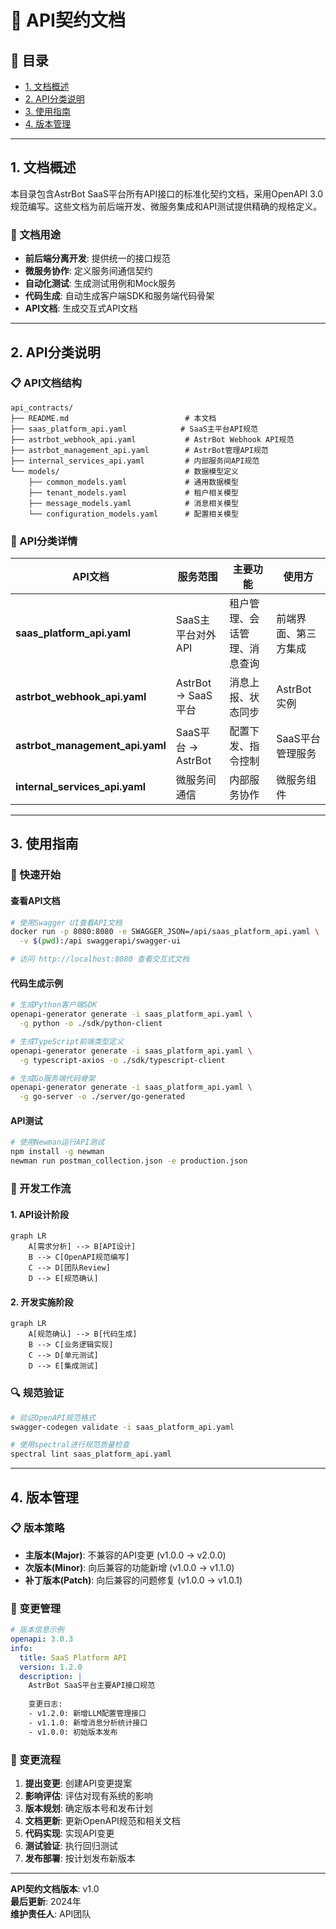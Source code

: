 # 📡 API契约文档

## 📑 目录
- [1. 文档概述](#1-文档概述)
- [2. API分类说明](#2-api分类说明)
- [3. 使用指南](#3-使用指南)
- [4. 版本管理](#4-版本管理)

---

## 1. 文档概述

本目录包含AstrBot SaaS平台所有API接口的标准化契约文档，采用OpenAPI 3.0规范编写。这些文档为前后端开发、微服务集成和API测试提供精确的规格定义。

### 🎯 文档用途
- **前后端分离开发**: 提供统一的接口规范
- **微服务协作**: 定义服务间通信契约
- **自动化测试**: 生成测试用例和Mock服务
- **代码生成**: 自动生成客户端SDK和服务端代码骨架
- **API文档**: 生成交互式API文档

---

## 2. API分类说明

### 📋 API文档结构
```
api_contracts/
├── README.md                          # 本文档
├── saas_platform_api.yaml            # SaaS主平台API规范
├── astrbot_webhook_api.yaml           # AstrBot Webhook API规范
├── astrbot_management_api.yaml        # AstrBot管理API规范
├── internal_services_api.yaml         # 内部服务间API规范
└── models/                            # 数据模型定义
    ├── common_models.yaml             # 通用数据模型
    ├── tenant_models.yaml             # 租户相关模型
    ├── message_models.yaml            # 消息相关模型
    └── configuration_models.yaml      # 配置相关模型
```

### 🔧 API分类详情

| API文档 | 服务范围 | 主要功能 | 使用方 |
|---------|----------|----------|--------|
| **saas_platform_api.yaml** | SaaS主平台对外API | 租户管理、会话管理、消息查询 | 前端界面、第三方集成 |
| **astrbot_webhook_api.yaml** | AstrBot → SaaS平台 | 消息上报、状态同步 | AstrBot实例 |
| **astrbot_management_api.yaml** | SaaS平台 → AstrBot | 配置下发、指令控制 | SaaS平台管理服务 |
| **internal_services_api.yaml** | 微服务间通信 | 内部服务协作 | 微服务组件 |

---

## 3. 使用指南

### 🚀 快速开始

#### 查看API文档
```bash
# 使用Swagger UI查看API文档
docker run -p 8080:8080 -e SWAGGER_JSON=/api/saas_platform_api.yaml \
  -v $(pwd):/api swaggerapi/swagger-ui

# 访问 http://localhost:8080 查看交互式文档
```

#### 代码生成示例
```bash
# 生成Python客户端SDK
openapi-generator generate -i saas_platform_api.yaml \
  -g python -o ./sdk/python-client

# 生成TypeScript前端类型定义
openapi-generator generate -i saas_platform_api.yaml \
  -g typescript-axios -o ./sdk/typescript-client

# 生成Go服务端代码骨架
openapi-generator generate -i saas_platform_api.yaml \
  -g go-server -o ./server/go-generated
```

#### API测试
```bash
# 使用Newman运行API测试
npm install -g newman
newman run postman_collection.json -e production.json
```

### 📝 开发工作流

#### 1. API设计阶段
```mermaid
graph LR
    A[需求分析] --> B[API设计]
    B --> C[OpenAPI规范编写]
    C --> D[团队Review]
    D --> E[规范确认]
```

#### 2. 开发实施阶段
```mermaid
graph LR
    A[规范确认] --> B[代码生成]
    B --> C[业务逻辑实现]
    C --> D[单元测试]
    D --> E[集成测试]
```

### 🔍 规范验证
```bash
# 验证OpenAPI规范格式
swagger-codegen validate -i saas_platform_api.yaml

# 使用spectral进行规范质量检查
spectral lint saas_platform_api.yaml
```

---

## 4. 版本管理

### 📋 版本策略
- **主版本(Major)**: 不兼容的API变更 (v1.0.0 → v2.0.0)
- **次版本(Minor)**: 向后兼容的功能新增 (v1.0.0 → v1.1.0)  
- **补丁版本(Patch)**: 向后兼容的问题修复 (v1.0.0 → v1.0.1)

### 🔄 变更管理
```yaml
# 版本信息示例
openapi: 3.0.3
info:
  title: SaaS Platform API
  version: 1.2.0
  description: |
    AstrBot SaaS平台主要API接口规范
    
    变更日志:
    - v1.2.0: 新增LLM配置管理接口
    - v1.1.0: 新增消息分析统计接口  
    - v1.0.0: 初始版本发布
```

### 📝 变更流程
1. **提出变更**: 创建API变更提案
2. **影响评估**: 评估对现有系统的影响
3. **版本规划**: 确定版本号和发布计划
4. **文档更新**: 更新OpenAPI规范和相关文档
5. **代码实现**: 实现API变更
6. **测试验证**: 执行回归测试
7. **发布部署**: 按计划发布新版本

---

**API契约文档版本**: v1.0  
**最后更新**: 2024年  
**维护责任人**: API团队 